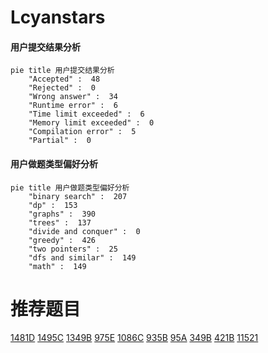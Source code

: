 # Lcyanstars

<!-- tabs:start -->



#### **用户提交结果分析**

```mermaid
pie title 用户提交结果分析
    "Accepted" :  48
    "Rejected" :  0
    "Wrong answer" :  34
    "Runtime error" :  6
    "Time limit exceeded" :  6
    "Memory limit exceeded" :  0
    "Compilation error" :  5
    "Partial" :  0
```

#### **用户做题类型偏好分析**

```mermaid
pie title 用户做题类型偏好分析
    "binary search" :  207
    "dp" :  153
    "graphs" :  390
    "trees" :  137
    "divide and conquer" :  0
    "greedy" :  426
    "two pointers" :  25
    "dfs and similar" :  149
    "math" :  149
```



<!-- tabs:end -->
# 推荐题目
[1481D](https://codeforces.com/contest/1481/problem/D)
[1495C](https://codeforces.com/contest/1495/problem/C)
[1349B](https://codeforces.com/contest/1349/problem/B)
[975E](https://codeforces.com/contest/975/problem/E)
[1086C](https://codeforces.com/contest/1086/problem/C)
[935B](https://codeforces.com/contest/935/problem/B)
[95A](https://codeforces.com/contest/95/problem/A)
[349B](https://codeforces.com/contest/349/problem/B)
[421B](https://codeforces.com/contest/421/problem/B)
[11521](https://codeforces.com/contest/1152/problem/1)
